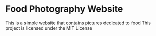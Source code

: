 # Food Photography Website
This is a simple website that contains pictures dedicated to food
This project is licensed under the MIT License


